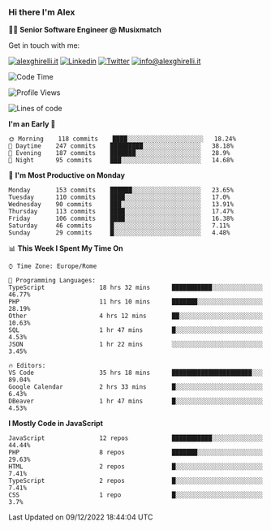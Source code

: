### Hi there I'm Alex

👨‍💻 __Senior Software Engineer @ Musixmatch__

Get in touch with me:

[![alexghirelli.it](https://img.shields.io/static/v1?label=alexghirelli.it&message=%20&color=red&logo=&style=flat-square&logoColor=white)](https://www.alexghirelli.it/)
[![Linkedin](https://img.shields.io/static/v1?label=Linkedin&message=%20&color=blue&logo=Linkedin&style=flat-square&logoColor=white)](https://linkedin.com/in/alexghirelli)
[![Twitter](https://img.shields.io/static/v1?label=Twitter&message=%20&color=blue&logo=Twitter&style=flat-square&logoColor=white)](https://twitter.com/alexGhirelli)
[![info@alexghirelli.it](https://img.shields.io/static/v1?label=info@alexghirelli.it&message=%20&color=red&logo=gmail&style=flat-square&logoColor=white)](mailto:info@alexghirelli.it)

<!--START_SECTION:waka-->
![Code Time](http://img.shields.io/badge/Code%20Time-7%2C179%20hrs%209%20mins-blue)

![Profile Views](http://img.shields.io/badge/Profile%20Views-0-blue)

![Lines of code](https://img.shields.io/badge/From%20Hello%20World%20I%27ve%20Written-813%20Thousand%20lines%20of%20code-blue)

**I'm an Early 🐤** 

```text
🌞 Morning    118 commits    ████░░░░░░░░░░░░░░░░░░░░░   18.24% 
🌆 Daytime    247 commits    █████████░░░░░░░░░░░░░░░░   38.18% 
🌃 Evening    187 commits    ███████░░░░░░░░░░░░░░░░░░   28.9% 
🌙 Night      95 commits     ███░░░░░░░░░░░░░░░░░░░░░░   14.68%

```
📅 **I'm Most Productive on Monday** 

```text
Monday       153 commits    ██████░░░░░░░░░░░░░░░░░░░   23.65% 
Tuesday      110 commits    ████░░░░░░░░░░░░░░░░░░░░░   17.0% 
Wednesday    90 commits     ███░░░░░░░░░░░░░░░░░░░░░░   13.91% 
Thursday     113 commits    ████░░░░░░░░░░░░░░░░░░░░░   17.47% 
Friday       106 commits    ████░░░░░░░░░░░░░░░░░░░░░   16.38% 
Saturday     46 commits     █░░░░░░░░░░░░░░░░░░░░░░░░   7.11% 
Sunday       29 commits     █░░░░░░░░░░░░░░░░░░░░░░░░   4.48%

```


📊 **This Week I Spent My Time On** 

```text
⌚︎ Time Zone: Europe/Rome

💬 Programming Languages: 
TypeScript               18 hrs 32 mins      ███████████░░░░░░░░░░░░░░   46.77% 
PHP                      11 hrs 10 mins      ███████░░░░░░░░░░░░░░░░░░   28.19% 
Other                    4 hrs 12 mins       ██░░░░░░░░░░░░░░░░░░░░░░░   10.63% 
SQL                      1 hr 47 mins        █░░░░░░░░░░░░░░░░░░░░░░░░   4.53% 
JSON                     1 hr 22 mins        ░░░░░░░░░░░░░░░░░░░░░░░░░   3.45%

🔥 Editors: 
VS Code                  35 hrs 18 mins      ██████████████████████░░░   89.04% 
Google Calendar          2 hrs 33 mins       █░░░░░░░░░░░░░░░░░░░░░░░░   6.43% 
DBeaver                  1 hr 47 mins        █░░░░░░░░░░░░░░░░░░░░░░░░   4.53%

```

**I Mostly Code in JavaScript** 

```text
JavaScript               12 repos            ███████████░░░░░░░░░░░░░░   44.44% 
PHP                      8 repos             ███████░░░░░░░░░░░░░░░░░░   29.63% 
HTML                     2 repos             █░░░░░░░░░░░░░░░░░░░░░░░░   7.41% 
TypeScript               2 repos             █░░░░░░░░░░░░░░░░░░░░░░░░   7.41% 
CSS                      1 repo              █░░░░░░░░░░░░░░░░░░░░░░░░   3.7%

```



 Last Updated on 09/12/2022 18:44:04 UTC
<!--END_SECTION:waka-->
